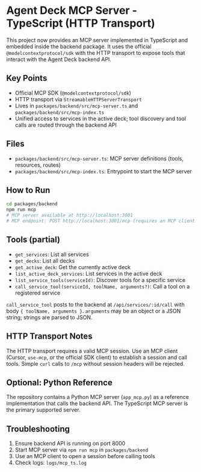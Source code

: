 # Agent Deck MCP Server - TypeScript (HTTP Transport)

This project now provides an MCP server implemented in TypeScript and embedded inside the backend package. It uses the official `@modelcontextprotocol/sdk` with the HTTP transport to expose tools that interact with the Agent Deck backend API.

## Key Points

- Official MCP SDK (`@modelcontextprotocol/sdk`)
- HTTP transport via `StreamableHTTPServerTransport`
- Lives in `packages/backend/src/mcp-server.ts` and `packages/backend/src/mcp-index.ts`
- Unified access to services in the active deck; tool discovery and tool calls are routed through the backend API

## Files

- `packages/backend/src/mcp-server.ts`: MCP server definitions (tools, resources, routes)
- `packages/backend/src/mcp-index.ts`: Entrypoint to start the MCP server

## How to Run

```bash
cd packages/backend
npm run mcp
# MCP server available at http://localhost:3001
# MCP endpoint: POST http://localhost:3001/mcp (requires an MCP client session)
```

## Tools (partial)

- `get_services`: List all services
- `get_decks`: List all decks
- `get_active_deck`: Get the currently active deck
- `list_active_deck_services`: List services in the active deck
- `list_service_tools(serviceId)`: Discover tools for a specific service
- `call_service_tool(serviceId, toolName, arguments?)`: Call a tool on a registered service

`call_service_tool` posts to the backend at `/api/services/:id/call` with body `{ toolName, arguments }`.
`arguments` may be an object or a JSON string; strings are parsed to JSON.

## HTTP Transport Notes

The HTTP transport requires a valid MCP session. Use an MCP client (Cursor, `use-mcp`, or the official SDK client) to establish a session and call tools. Simple `curl` calls to `/mcp` without session headers will be rejected.

## Optional: Python Reference

The repository contains a Python MCP server (`app_mcp.py`) as a reference implementation that calls the backend API. The TypeScript MCP server is the primary supported server.

## Troubleshooting

1. Ensure backend API is running on port 8000
2. Start MCP server via `npm run mcp` in `packages/backend`
3. Use an MCP client to open a session before calling tools
4. Check logs: `logs/mcp_ts.log`

